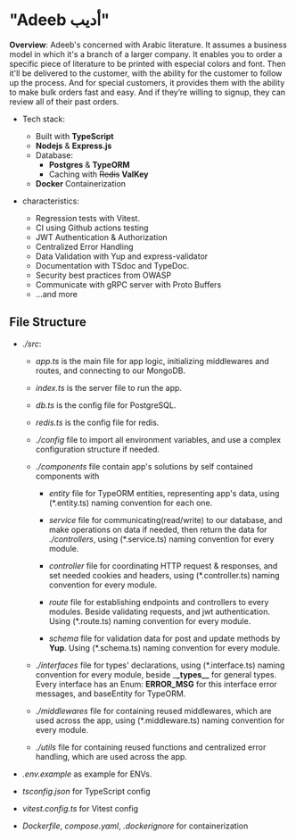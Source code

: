 # "Adeeb أديب"

**Overview**: Adeeb's concerned with Arabic literature. It assumes a business model in which it's a branch of a larger company. It enables you to order a specific piece of literature to be printed with especial colors and font. Then it'll be delivered to the customer, with the ability for the customer to follow up the process. And for special customers, it provides them with the ability to make bulk orders fast and easy. And if they’re willing to signup, they can review all of their past orders.

- Tech stack:

  - Built with **TypeScript**
  - **Nodejs** & **Express.js**
  - Database:
    - **Postgres** & **TypeORM**
    - Caching with ~~Redis~~ **ValKey**
  - **Docker** Containerization

- characteristics:

  - Regression tests with Vitest.
  - CI using Github actions testing
  - JWT Authentication & Authorization
  - Centralized Error Handling
  - Data Validation with Yup and express-validator
  - Documentation with TSdoc and TypeDoc.
  - Security best practices from OWASP
  - Communicate with gRPC server with Proto Buffers
  - …and more

## File Structure

- _./src_:

  - _app.ts_ is the main file for app logic, initializing middlewares and routes, and
    connecting to our MongoDB.

  - _index.ts_ is the server file to run the app.

  - _db.ts_ is the config file for PostgreSQL.

  - _redis.ts_ is the config file for redis.

  - _./config_ file to import all environment variables, and use a complex
    configuration structure if needed.

  - _./components_ file contain app's solutions by self contained components with

    - _entity_ file for TypeORM entities, representing app's data, using (\*.entity.ts) naming convention for each one.

    - _service_ file for communicating(read/write) to our database, and make
      operations on data if needed, then return the data for _./controllers_,
      using (\*.service.ts) naming convention for every module.

    - _controller_ file for coordinating HTTP request & responses, and set needed
      cookies and headers, using (\*.controller.ts) naming convention for every
      module.

    - _route_ file for establishing endpoints and controllers to every modules.
      Beside validating requests, and jwt authentication. Using (\*.route.ts)
      naming convention for every module.

    - _schema_ file for validation data for post and update methods by **Yup**.
      Using (\*.schema.ts) naming convention for every module.

  - _./interfaces_ file for types' declarations, using (\*.interface.ts) naming
    convention for every module, beside \_**\_types\_\_** for general types. Every interface has an Enum: **ERROR_MSG** for this interface error messages, and baseEntity for TypeORM.

  - _./middlewares_ file for containing reused middlewares, which are used across
    the app, using (\*.middleware.ts) naming convention for every module.

  - _./utils_ file for containing reused functions and centralized error handling, which are used across the app.

- _.env.example_ as example for ENVs.

- _tsconfig.json_ for TypeScript config

- _vitest.config.ts_ for Vitest config

- _Dockerfile_, _compose.yaml_, _.dockerignore_ for containerization
